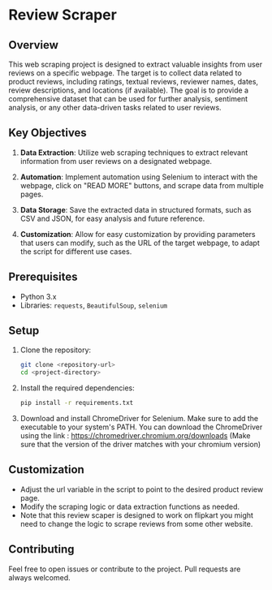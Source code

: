 # Review Scraper 

## Overview
This web scraping project is designed to extract valuable insights from user reviews on a specific webpage. The target is to collect data related to product reviews, including ratings, textual reviews, reviewer names, dates, review descriptions, and locations (if available). The goal is to provide a comprehensive dataset that can be used for further analysis, sentiment analysis, or any other data-driven tasks related to user reviews.

## Key Objectives
1. **Data Extraction**: Utilize web scraping techniques to extract relevant information from user reviews on a designated webpage.

2. **Automation**: Implement automation using Selenium to interact with the webpage, click on "READ MORE" buttons, and scrape data from multiple pages.

3. **Data Storage**: Save the extracted data in structured formats, such as CSV and JSON, for easy analysis and future reference.

4. **Customization**: Allow for easy customization by providing parameters that users can modify, such as the URL of the target webpage, to adapt the script for different use cases.

## Prerequisites
- Python 3.x
- Libraries: `requests`, `BeautifulSoup`, `selenium`

## Setup
1. Clone the repository:
   ```bash
   git clone <repository-url>
   cd <project-directory>
   ```

2. Install the required dependencies:
    ```bash
    pip install -r requirements.txt
    ```
3. Download and install ChromeDriver for Selenium. Make sure to add the executable to your system's PATH. You can download the ChromeDriver using the link : https://chromedriver.chromium.org/downloads (Make sure that the version of the driver matches with your chromium version)
## Customization

- Adjust the url variable in the script to point to the desired product review page.
- Modify the scraping logic or data extraction functions as needed.
- Note that this review scaper is designed to work on flipkart you might need to change the logic to scrape reviews from some other website.

## Contributing

Feel free to open issues or contribute to the project. Pull requests are always welcomed.


